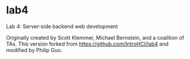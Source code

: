 lab4
====

Lab 4: Server-side backend web development

Originally created by Scott Klemmer, Michael Bernstein, and a coalition of TAs. This version forked from https://github.com/IntroHCI/lab4 and modified by Philip Guo.
